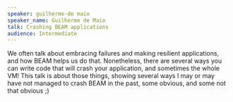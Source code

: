```yaml
---
speaker: guilherme-de maio
speaker_name: Guilherme de Maio
talk: Crashing BEAM applications
audience: Intermediate
---
```

<p>We often talk about embracing failures and making resilient applications, and how BEAM helps us do that. Nonetheless, there are several ways you can write code that will crash your application, and sometimes the whole VM! This talk is about those things, showing several ways I may or may have not managed to crash BEAM in the past, some obvious, and some not that obvious ;)</p>

